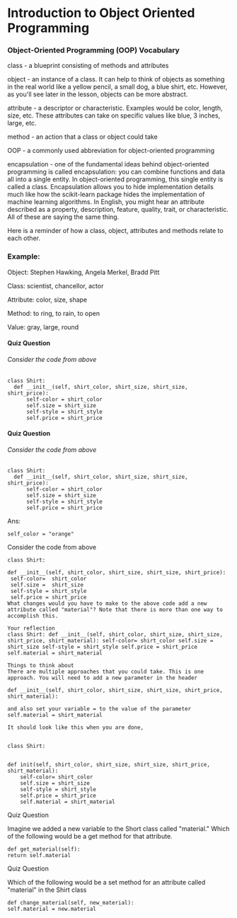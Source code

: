 # Introduction to Object Oriented Programming

### Object-Oriented Programming (OOP) Vocabulary
class - a blueprint consisting of methods and attributes

object - an instance of a class. It can help to think of objects as something in the real world like a yellow pencil, a small dog, a blue shirt, etc. However, as you'll see later in the lesson, objects can be more abstract.

attribute - a descriptor or characteristic. Examples would be color, length, size, etc. These attributes can take on specific values like blue, 3 inches, large, etc.

method - an action that a class or object could take

OOP - a commonly used abbreviation for object-oriented programming

encapsulation - one of the fundamental ideas behind object-oriented programming is called encapsulation: you can combine functions and data all into a single entity. In object-oriented programming, this single entity is called a class. Encapsulation allows you to hide implementation details much like how the scikit-learn package hides the implementation of machine learning algorithms.
In English, you might hear an attribute described as a property, description, feature, quality, trait, or characteristic. All of these are saying the same thing.

Here is a reminder of how a class, object, attributes and methods relate to each other.


### Example: 

Object: Stephen Hawking, Angela Merkel, Bradd Pitt

Class: scientist, chancellor, actor

Attribute: color, size, shape

Method: to ring, to rain, to open

Value: gray, large, round


#### Quiz Question

###### Consider the code from above
```
class Shirt:
  def __init__(self, shirt_color, shirt_size, shirt_size, shirt_price):
      self-color = shirt_color
      self.size = shirt_size
      self-style = shirt_style
      self.price = shirt_price
```


#### Quiz Question

###### Consider the code from above
```
class Shirt:
  def __init__(self, shirt_color, shirt_size, shirt_size, shirt_price):
      self-color = shirt_color
      self.size = shirt_size
      self-style = shirt_style
      self.price = shirt_price
```

Ans: 

```
self_color = "orange"
```


Consider the code from above
```
class Shirt:

def __init__(self, shirt_color, shirt_size, shirt_size, shirt_price):
 self-color=  shirt_color
 self.size =  shirt_size
 self-style = shirt_style
 self.price = shirt_price
What changes would you have to make to the above code add a new attribute called "material"? Note that there is more than one way to accomplish this.

Your reflection
class Shirt: def __init__(self, shirt_color, shirt_size, shirt_size, shirt_price, shirt_material): self-color= shirt_color self.size = shirt_size self-style = shirt_style self.price = shirt_price self.material = shirt_material

Things to think about
There are multiple approaches that you could take. This is one approach. You will need to add a new parameter in the header

def __init__(self, shirt_color, shirt_size, shirt_size, shirt_price, shirt_material):

and also set your variable = to the value of the parameter self.material = shirt_material

It should look like this when you are done,


class Shirt:


def init(self, shirt_color, shirt_size, shirt_size, shirt_price, shirt_material):
    self-color= shirt_color
    self.size = shirt_size
    self-style = shirt_style
    self.price = shirt_price
    self.material = shirt_material
```


Quiz Question

Imagine we added a new variable to the Short class called "material." Which of the following would be a get method for that attribute.

```
def get_material(self):
return self.material
```

Quiz Question

Which of the following would be a set method for an attribute called "material" in the Shirt class

```
def change_material(self, new_material):
self.material = new.material
```

